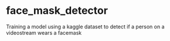# face_mask_detector
Training a model using a kaggle dataset to detect if a person on a videostream wears a facemask
